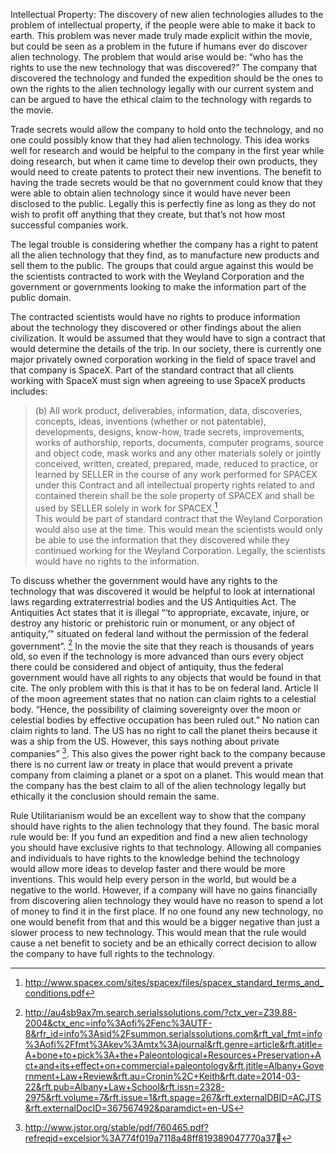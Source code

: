 Intellectual Property:
The discovery of new alien technologies alludes to the problem of intellectual property, if the people were able to make it back to earth. This problem was never made truly made explicit within the movie, but could be seen as a problem in the future if humans ever do discover alien technology. The problem that would arise would be: “who has the rights to use the new technology that was discovered?” The company that discovered the technology and funded the expedition should be the ones to own the rights to the alien technology legally with our current system and can be argued to have the ethical claim to the technology with regards to the movie.

Trade secrets would allow the company to hold onto the technology, and no one could possibly know that they had alien technology. This idea works well for research and would be helpful to the company in the first year while doing research, but when it came time to develop their own products, they would need to create patents to protect their new inventions. The benefit to having the trade secrets would be that no government could know that they were able to obtain alien technology since it would have never been disclosed to the public. Legally this is perfectly fine as long as they do not wish to profit off anything that they create, but that’s not how most successful companies work.

The legal trouble is considering whether the company has a right to patent all the alien technology that they find, as to manufacture new products and sell them to the public. The groups that could argue against this would be the scientists contracted to work with the Weyland Corporation and the government or governments looking to make the information part of the public domain. 

The contracted scientists would have no rights to produce information about the technology they discovered or other findings about the alien civilization. It would be assumed that they would have to sign a contract that would determine the details of the trip. In our society, there is currently one major privately owned corporation working in the field of space travel and that company is SpaceX. Part of the standard contract that all clients working with SpaceX must sign when agreeing to use SpaceX products includes:


>(b) All work product, deliverables, information, data, discoveries, concepts, ideas, inventions (whether or not patentable), developments, designs, know-how, trade secrets, improvements, works of authorship, reports, documents, computer programs, source and object code, mask works and any other materials solely or jointly conceived, written, created, prepared, made, reduced to practice, or learned by SELLER in the course of any work performed for SPACEX under this Contract and all intellectual property rights related to and contained therein shall be the sole property of SPACEX and shall be used by SELLER solely in work for SPACEX.[^1]  
This would be part of standard contract that the Weyland Corporation would also use at the time. This would mean the scientists would only be able to use the information that they discovered while they continued working for the Weyland Corporation. Legally, the scientists would have no rights to the information.

To discuss whether the government would have any rights to the technology that was discovered it would be helpful to look at international laws regarding extraterrestrial bodies and the US Antiquities Act. The Antiquities Act states that it is illegal “‘to appropriate, excavate, injure, or destroy any historic or prehistoric ruin or monument, or any object of antiquity,’" situated on federal land without the permission of the federal government”. [^2] In the movie the site that they reach is thousands of years old, so even if the technology is more advanced than ours every object there could be considered and object of antiquity, thus the federal government would have all rights to any objects that would be found in that cite. The only problem with this is that it has to be on federal land. Article II of the moon agreement states that no nation can claim rights to a celestial body. “Hence, the possibility of claiming sovereignty over the moon or celestial bodies by effective occupation has been ruled out.” No nation can claim rights to land. The US has no right to call the planet theirs because it was a ship from the US. However, this says nothing about private companies” [^3]. This also gives the power right back to the company because there is no current law or treaty in place that would prevent a private company from claiming a planet or a spot on a planet. This would mean that the company has the best claim to all of the alien technology legally but ethically it the conclusion should remain the same.

Rule Utilitarianism would be an excellent way to show that the company should have rights to the alien technology that they found. The basic moral rule would be: If you fund an expedition and find a new alien technology you should have exclusive rights to that technology. Allowing all companies and individuals to have rights to the knowledge behind the technology would allow more ideas to develop faster and there would be more inventions. This would help every person in the world, but would be a negative to the world. However, if a company will have no gains financially from discovering alien technology they would have no reason to spend a lot of money to find it in the first place. If no one found any new technology, no one would benefit from that and this would be a bigger negative than just a slower process to new technology.  This would mean that the rule would cause a net benefit to society and be an ethically correct decision to allow the company to have full rights to the technology.
	
[^1]: http://www.spacex.com/sites/spacex/files/spacex_standard_terms_and_conditions.pdf
[^2]: http://au4sb9ax7m.search.serialssolutions.com/?ctx_ver=Z39.88-2004&ctx_enc=info%3Aofi%2Fenc%3AUTF-8&rfr_id=info%3Asid%2Fsummon.serialssolutions.com&rft_val_fmt=info%3Aofi%2Ffmt%3Akev%3Amtx%3Ajournal&rft.genre=article&rft.atitle=A+bone+to+pick%3A+the+Paleontological+Resources+Preservation+Act+and+its+effect+on+commercial+paleontology&rft.jtitle=Albany+Government+Law+Review&rft.au=Cronin%2C+Keith&rft.date=2014-03-22&rft.pub=Albany+Law+School&rft.issn=2328-2975&rft.volume=7&rft.issue=1&rft.spage=267&rft.externalDBID=ACJTS&rft.externalDocID=367567492&paramdict=en-US
[^3]:http://www.jstor.org/stable/pdf/760465.pdf?refreqid=excelsior%3A774f019a7118a48ff819389047770a37
